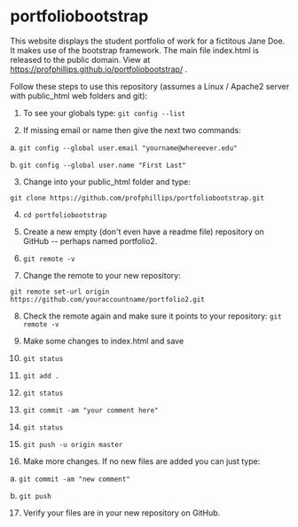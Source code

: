 # portfoliobootstrap 
This website displays the student portfolio of work for a fictitous Jane Doe. It makes use of the bootstrap framework. 
The main file index.html is released to the public domain. View at https://profphillips.github.io/portfoliobootstrap/ .

Follow these steps to use this repository (assumes a Linux / Apache2 server with public_html web folders and git):

1. To see your globals type: `git config --list`

2. If missing email or name then give the next two commands:

 a. `git config --global user.email "yourname@whereever.edu"` 

 b. `git config --global user.name "First Last"` 

3. Change into your public_html folder and type:

 `git clone https://github.com/profphillips/portfoliobootstrap.git`

4. `cd portfoliobootstrap`

5. Create a new empty (don't even have a readme file) repository on GitHub -- perhaps named portfolio2.

6. `git remote -v`

7. Change the remote to your new repository: 

 `git remote set-url origin https://github.com/youraccountname/portfolio2.git` 

8. Check the remote again and make sure it points to your repository: `git remote -v`

9. Make some changes to index.html and save

10. `git status`

11. `git add .`

12. `git status`

13. `git commit -am "your comment here"`

14. `git status`

15. `git push -u origin master`

16. Make more changes. If no new files are added you can just type:

 a. `git commit -am "new comment"`

 b. `git push`

17. Verify your files are in your new repository on GitHub.
